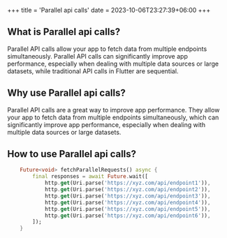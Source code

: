 +++
title = 'Parallel api calls'
date = 2023-10-06T23:27:39+06:00
+++

## What is Parallel api calls?

Parallel API calls allow your app to fetch data from multiple endpoints simultaneously. Parallel API calls can significantly improve app performance, especially when dealing with multiple data sources or large datasets, while traditional API calls in Flutter are sequential.

## Why use Parallel api calls?

Parallel API calls are a great way to improve app performance. They allow your app to fetch data from multiple endpoints simultaneously, which can significantly improve app performance, especially when dealing with multiple data sources or large datasets.

## How to use Parallel api calls?

```dart
	Future<void> fetchParallelRequests() async {
		final responses = await Future.wait([
			http.get(Uri.parse('https://xyz.com/api/endpoint1')),
			http.get(Uri.parse('https://xyz.com/api/endpoint2')),
			http.get(Uri.parse('https://xyz.com/api/endpoint3')),
			http.get(Uri.parse('https://xyz.com/api/endpoint4')),
			http.get(Uri.parse('https://xyz.com/api/endpoint5')),
			http.get(Uri.parse('https://xyz.com/api/endpoint6')),
		]);
	}

```